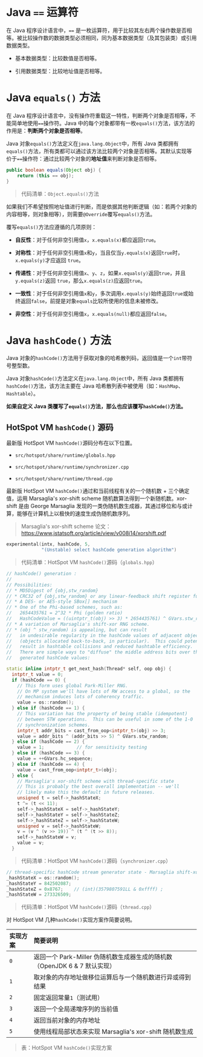 # Java `==` 运算符

在 Java 程序设计语言中，`==` 是一枚运算符，用于比较其左右两个操作数是否相等。被比较操作数的数据类型必须相同，同为基本数据类型（及其包装类）或引用数据类型。

- 基本数据类型：比较数值是否相等。

- 引用数据类型：比较地址值是否相等。

# Java `equals()` 方法

在 Java 程序设计语言中，没有操作符重载这一特性，判断两个对象是否相等，不能简单地使用`==`操作符。Java 中的每个对象都带有一枚`equals()`方法，该方法的作用是：**判断两个对象是否相等**。

Java 对象`equals()`方法定义在`java.lang.Object`中，所有 Java 类都拥有`equals()`方法，所有类都可以通过该方法比较两个对象是否相等。其默认实现等价于`==`操作符：通过比较两个对象的**地址值**来判断对象是否相等。

```java
public boolean equals(Object obj) {
    return (this == obj);
}
```
> 代码清单：`Object.equals()`方法

如果我们不希望按照地址值进行判断，而是依据其他判断逻辑（如：若两个对象的内容相等，则对象相等），则需要`@Override`覆写`equals()`方法。

覆写`equals()`方法应遵循的几项原则：

- **自反性**：对于任何非空引用值`x`，`x.equals(x)`都应返回`true`。

- **对称性**：对于任何非空引用值`x`和`y`，当且仅当`y.equals(x)`返回`true`时，`x.equals(y)`才应返回 `true`。

- **传递性**：对于任何非空引用值`x`、`y`、`z`，如果`x.equals(y)`返回`true`，并且`y.equals(z)`返回 `true`，那么`x.equals(z)`应返回`true`。

- **一致性**：对于任何非空引用值`x`和`y`，多次调用`x.equals(y)`始终返回`true`或始终返回`false`，前提是对象`equals`比较所使用的信息未被修改。

- **非空性**：对于任何非空引用值`x`，`x.equals(null)`都应返回`false`。

# Java `hashCode()` 方法

Java 对象的`hashCode()`方法用于获取对象的哈希散列码，返回值是一个`int`带符号整型数。

Java 对象`hashCode()`方法定义在`java.lang.Object`中，所有 Java 类都拥有`hashCode()`方法，该方法主要在 Java 哈希散列表中被使用（如：`HashMap`、`Hashtable`）。

**如果自定义 Java 类覆写了`equals()`方法，那么也应该覆写`hashCode()`方法。**

## HotSpot VM `hashCode()` 源码

最新版 HotSpot VM `hashCode()`源码分布在以下位置。

- `src/hotspot/share/runtime/globals.hpp`

- `src/hotspot/share/runtime/synchronizer.cpp`

- `src/hotspot/share/runtime/thread.cpp`

最新版 HotSpot VM `hashCode()`通过和当前线程有关的一个随机数 + 三个确定值，运用 Marsaglia's xor-shift scheme 随机数算法得到一个新随机数。xor-shift 是由 George Marsaglia 发现的一类伪随机数生成器，其通过移位和与或计算，能够在计算机上以极快的速度生成伪随机数序列。

> Marsaglia's xor-shift scheme 论文：https://www.jstatsoft.org/article/view/v008i14/xorshift.pdf

```cpp
experimental(intx, hashCode, 5,                                           \
             "(Unstable) select hashCode generation algorithm")           \
```
> 代码清单：HotSpot VM `hashCode()`源码（`globals.hpp`）

```cpp
// hashCode() generation :
//
// Possibilities:
// * MD5Digest of {obj,stw_random}
// * CRC32 of {obj,stw_random} or any linear-feedback shift register function.
// * A DES- or AES-style SBox[] mechanism
// * One of the Phi-based schemes, such as:
//   2654435761 = 2^32 * Phi (golden ratio)
//   HashCodeValue = ((uintptr_t(obj) >> 3) * 2654435761) ^ GVars.stw_random ;
// * A variation of Marsaglia's shift-xor RNG scheme.
// * (obj ^ stw_random) is appealing, but can result
//   in undesirable regularity in the hashCode values of adjacent objects
//   (objects allocated back-to-back, in particular).  This could potentially
//   result in hashtable collisions and reduced hashtable efficiency.
//   There are simple ways to "diffuse" the middle address bits over the
//   generated hashCode values:

static inline intptr_t get_next_hash(Thread* self, oop obj) {
  intptr_t value = 0;
  if (hashCode == 0) {
    // This form uses global Park-Miller RNG.
    // On MP system we'll have lots of RW access to a global, so the
    // mechanism induces lots of coherency traffic.
    value = os::random();
  } else if (hashCode == 1) {
    // This variation has the property of being stable (idempotent)
    // between STW operations.  This can be useful in some of the 1-0
    // synchronization schemes.
    intptr_t addr_bits = cast_from_oop<intptr_t>(obj) >> 3;
    value = addr_bits ^ (addr_bits >> 5) ^ GVars.stw_random;
  } else if (hashCode == 2) {
    value = 1;            // for sensitivity testing
  } else if (hashCode == 3) {
    value = ++GVars.hc_sequence;
  } else if (hashCode == 4) {
    value = cast_from_oop<intptr_t>(obj);
  } else {
    // Marsaglia's xor-shift scheme with thread-specific state
    // This is probably the best overall implementation -- we'll
    // likely make this the default in future releases.
    unsigned t = self->_hashStateX;
    t ^= (t << 11);
    self->_hashStateX = self->_hashStateY;
    self->_hashStateY = self->_hashStateZ;
    self->_hashStateZ = self->_hashStateW;
    unsigned v = self->_hashStateW;
    v = (v ^ (v >> 19)) ^ (t ^ (t >> 8));
    self->_hashStateW = v;
    value = v;
  }
```
> 代码清单：HotSpot VM `hashCode()`源码（`synchronizer.cpp`）

```cpp
// thread-specific hashCode stream generator state - Marsaglia shift-xor form
_hashStateX = os::random();
_hashStateY = 842502087;
_hashStateZ = 0x8767;    // (int)(3579807591LL & 0xffff) ;
_hashStateW = 273326509;
```
> 代码清单：HotSpot VM `hashCode()`源码（`thread.cpp`）

对 HotSpot VM 几种`hashCode()`实现方案作简要说明。

| 实现方案 | 简要说明 |
| :----- | :------ |
| `0`    | 返回一个 Park-Miller 伪随机数生成器生成的随机数（OpenJDK 6 & 7 默认实现） |
| `1`    | 取对象的内存地址做移位运算后与一个随机数进行异或得到结果 |
| `2`    | 固定返回常量`1`（测试用） |
| `3`    | 返回一个全局递增序列的当前值 |
| `4`    | 返回当前对象的内存地址 |
| `5`    | 使用线程局部状态来实现 Marsaglia's xor-shift 随机数生成 |

> 表：HotSpot VM `hashCode()`实现方案

<!-- EOF -->